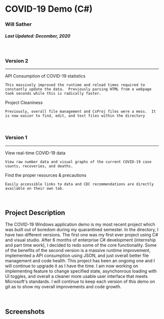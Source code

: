 # COVID-19 Demo (C#)

### Will Sather
##### Last Updated: December, 2020 

<br/>

### Version 2
---
API Consumption of COVID-19 statistics

    This massively improved the runtime and reload times required to constantly update the data.  Previously parsing HTML from a webpage took seconds while this is radically faster.

Project Cleaniness

    Previously, overall file management and CsProj files were a mess.  It is now easier to find, edit, and test files within the directory

<br />

### Version 1
---
View real-time COVID-19 data
    
    View raw number data and visual graphs of the current COVID-19 case counts, recoveries, and deaths.  

Find the proper resources & precautions

    Easily accessible links to data and CDC recommendations are directly available on their own tab. 

<br />

## Project Description
The COVID-19 Windows application demo is my most recent project which was built out of boredom during my quarantined semester.  In the directory, I have two different versions.  The first one was my first ever project using C# and visual studio.  After 6 months of enterprise C# development (internship and part time work), I decided to redo some of the core functionality.  Some of the benefits of the second version is a massive runtime improvement, implemented a API consumption using JSON, and just overall better file management and code health.  This project has been an ongoing one and I will continue to upgrade it as I have the time.  I am now working on implementing feature to change specified state, asynchonrous loading with UI toggles, and overall a cleaner more usable user interface that meets Microsoft's standards.  I will continue to keep each version of this demo on git as to show my overall improvements and code growth.  

<br />

## Screenshots

